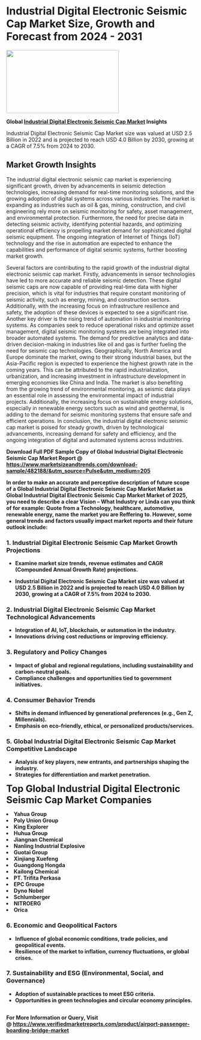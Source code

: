<H1>Industrial Digital Electronic Seismic Cap Market Size, Growth and Forecast from 2024 - 2031</H1><img class="aligncenter size-medium wp-image-584254" src="https://thirdeyenews.in/wp-content/uploads/2024/09/Global-Market-Research-300x168.jpeg" alt="" width="300" height="168" /><p><strong>Global&nbsp;<a href="https://www.marketsizeandtrends.com/download-sample/482188/&amp;utm_source=Pulse&amp;utm_medium=205">Industrial Digital Electronic Seismic Cap Market</a> Insights</strong></p><p>Industrial Digital Electronic Seismic Cap Market size was valued at USD 2.5 Billion in 2022 and is projected to reach USD 4.0 Billion by 2030, growing at a CAGR of 7.5% from 2024 to 2030.</p><p><h2>Market Growth Insights</h2> <p>The industrial digital electronic seismic cap market is experiencing significant growth, driven by advancements in seismic detection technologies, increasing demand for real-time monitoring solutions, and the growing adoption of digital systems across various industries. The market is expanding as industries such as oil & gas, mining, construction, and civil engineering rely more on seismic monitoring for safety, asset management, and environmental protection. Furthermore, the need for precise data in detecting seismic activity, identifying potential hazards, and optimizing operational efficiency is propelling market demand for sophisticated digital seismic equipment. The ongoing integration of Internet of Things (IoT) technology and the rise in automation are expected to enhance the capabilities and performance of digital seismic systems, further boosting market growth.</p> <p><strong></strong></p> <p>Several factors are contributing to the rapid growth of the industrial digital electronic seismic cap market. Firstly, advancements in sensor technologies have led to more accurate and reliable seismic detection. These digital seismic caps are now capable of providing real-time data with higher precision, which is vital for industries that require constant monitoring of seismic activity, such as energy, mining, and construction sectors. Additionally, with the increasing focus on infrastructure resilience and safety, the adoption of these devices is expected to see a significant rise. Another key driver is the rising trend of automation in industrial monitoring systems. As companies seek to reduce operational risks and optimize asset management, digital seismic monitoring systems are being integrated into broader automated systems. The demand for predictive analytics and data-driven decision-making in industries like oil and gas is further fueling the need for seismic cap technologies. Geographically, North America and Europe dominate the market, owing to their strong industrial bases, but the Asia-Pacific region is expected to experience the highest growth rate in the coming years. This can be attributed to the rapid industrialization, urbanization, and increasing investment in infrastructure development in emerging economies like China and India. The market is also benefiting from the growing trend of environmental monitoring, as seismic data plays an essential role in assessing the environmental impact of industrial projects. Additionally, the increasing focus on sustainable energy solutions, especially in renewable energy sectors such as wind and geothermal, is adding to the demand for seismic monitoring systems that ensure safe and efficient operations. In conclusion, the industrial digital electronic seismic cap market is poised for steady growth, driven by technological advancements, increasing demand for safety and efficiency, and the ongoing integration of digital and automated systems across industries.</p> <p><strong></p><p><span class=""><strong>Download Full PDF Sample Copy of Global Industrial Digital Electronic Seismic Cap Market Report</strong> @ <a href="https://www.marketsizeandtrends.com/download-sample/482188/&amp;utm_source=Pulse&amp;utm_medium=205" target="_blank">https://www.marketsizeandtrends.com/download-sample/482188/&amp;utm_source=Pulse&amp;utm_medium=205</a></span></p><p>In order to make an accurate and perceptive description of future scope of a Global&nbsp;Industrial Digital Electronic Seismic Cap Market Market as Global&nbsp;Industrial Digital Electronic Seismic Cap Market Market of 2025, you need to describe a clear Vision &ndash; What Industry or Linda can you think of for example: Quote from a Technology, healthcare, automotive, renewable energy, name the market you are Reffering to. However, some general trends and factors usually impact market reports and their future outlook include:</p><h3>1.&nbsp;<strong>Industrial Digital Electronic Seismic Cap Market Growth Projections</strong></h3><ul><li>Examine market size trends, revenue estimates and CAGR (Compounded Annual Growth Rate) projections.</li><li><p>Industrial Digital Electronic Seismic Cap Market size was valued at USD 2.5 Billion in 2022 and is projected to reach USD 4.0 Billion by 2030, growing at a CAGR of 7.5% from 2024 to 2030.</p></li></ul><h3>2.&nbsp;<strong>Industrial Digital Electronic Seismic Cap Market Technological Advancements</strong></h3><ul><li>Integration of AI, IoT, blockchain, or automation in the industry.</li><li>Innovations driving cost reductions or improving efficiency.</li></ul><h3>3.&nbsp;<strong>Regulatory and Policy Changes</strong></h3><ul><li>Impact of global and regional regulations, including sustainability and carbon-neutral goals.</li><li>Compliance challenges and opportunities tied to government initiatives.</li></ul><h3>4.&nbsp;<strong>Consumer Behavior Trends</strong></h3><ul><li>Shifts in demand influenced by generational preferences (e.g., Gen Z, Millennials).</li><li>Emphasis on eco-friendly, ethical, or personalized products/services.</li></ul><h3>5.&nbsp;<strong>Global Industrial Digital Electronic Seismic Cap Market Competitive Landscape</strong></h3><ul><li>Analysis of key players, new entrants, and partnerships shaping the industry.</li><li>Strategies for differentiation and market penetration.</li></ul><p data-pm-slice="1 1 []"><span style="color: inherit; font-family: inherit; font-size: 25px;">Top Global Industrial Digital Electronic Seismic Cap Market Companies</span></p><div class="" data-test-id=""><p><li>Yahua Group</li><li> Poly Union Group</li><li> King Explorer</li><li> Huhua Group</li><li> Jiangnan Chemical</li><li> Nanling Industrial Explosive</li><li> Guotai Group</li><li> Xinjiang Xuefeng</li><li> Guangdong Hongda</li><li> Kailong Chemical</li><li> PT. Trifita Perkasa</li><li> EPC Groupe</li><li> Dyno Nobel</li><li> Schlumberger</li><li> NITROERG</li><li> Orica</li></p></div><h3>6.&nbsp;<strong>Economic and Geopolitical Factors</strong></h3><ul><li>Influence of global economic conditions, trade policies, and geopolitical events.</li><li>Resilience of the market to inflation, currency fluctuations, or global crises.</li></ul><h3>7.&nbsp;<strong>Sustainability and ESG (Environmental, Social, and Governance)</strong></h3><ul><li>Adoption of sustainable practices to meet ESG criteria.</li><li>Opportunities in green technologies and circular economy principles.</li></ul><h2><strong style="font-size: 14px;">For More Information or Query, Visit @&nbsp;</strong><a style="background-color: #ffffff; font-size: 14px;" href="https://www.marketsizeandtrends.com/report/industrial-digital-electronic-seismic-cap-market/" target="_blank">https://www.verifiedmarketreports.com/product/airport-passenger-boarding-bridge-market</a></h2>
